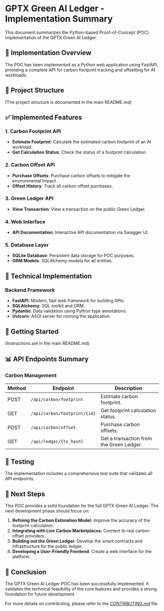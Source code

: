 # GPTX Green AI Ledger - Implementation Summary

This document summarizes the Python-based Proof-of-Concept (POC) implementation of the GPTX Green AI Ledger.

## 🎯 Implementation Overview

The POC has been implemented as a Python web application using FastAPI, providing a complete API for carbon footprint tracking and offsetting for AI workloads.

## 📁 Project Structure

(The project structure is documented in the main README.md)

## ✅ Implemented Features

### 1. Carbon Footprint API
- **Estimate Footprint**: Calculate the estimated carbon footprint of an AI workload.
- **Get Calculation Status**: Check the status of a footprint calculation.

### 2. Carbon Offset API
- **Purchase Offsets**: Purchase carbon offsets to mitigate the environmental impact.
- **Offset History**: Track all carbon offset purchases.

### 3. Green Ledger API
- **View Transaction**: View a transaction on the public Green Ledger.

### 4. Web Interface
- **API Documentation**: Interactive API documentation via Swagger UI.

### 5. Database Layer
- **SQLite Database**: Persistent data storage for POC purposes.
- **ORM Models**: SQLAlchemy models for all entities.

## 🔧 Technical Implementation

### Backend Framework
- **FastAPI**: Modern, fast web framework for building APIs.
- **SQLAlchemy**: SQL toolkit and ORM.
- **Pydantic**: Data validation using Python type annotations.
- **Uvicorn**: ASGI server for running the application.

## 🚀 Getting Started

(Instructions are in the main README.md)

## 📊 API Endpoints Summary

### Carbon Management
| Method | Endpoint | Description |
|--------|----------|-------------|
| POST   | `/api/carbon/footprint` | Estimate carbon footprint. |
| GET    | `/api/carbon/footprint/{id}` | Get footprint calculation status. |
| POST   | `/api/carbon/offset` | Purchase carbon offsets. |
| GET    | `/api/ledger/{tx_hash}` | Get a transaction from the Green Ledger. |

## 🧪 Testing

The implementation includes a comprehensive test suite that validates all API endpoints.

## 🔮 Next Steps

This POC provides a solid foundation for the full GPTX Green AI Ledger. The next development phase should focus on:

1.  **Refining the Carbon Estimation Model**: Improve the accuracy of the footprint calculation.
2.  **Integrating with Live Carbon Marketplaces**: Connect to real carbon offset providers.
3.  **Building out the Green Ledger**: Develop the smart contracts and infrastructure for the public ledger.
4.  **Developing a User-Friendly Frontend**: Create a web interface for the platform.

## 🎉 Conclusion

The GPTX Green AI Ledger POC has been successfully implemented. It validates the technical feasibility of the core features and provides a strong foundation for future development.

For more details on contributing, please refer to the [CONTRIBUTING.md](CONTRIBUTING.md) file.
